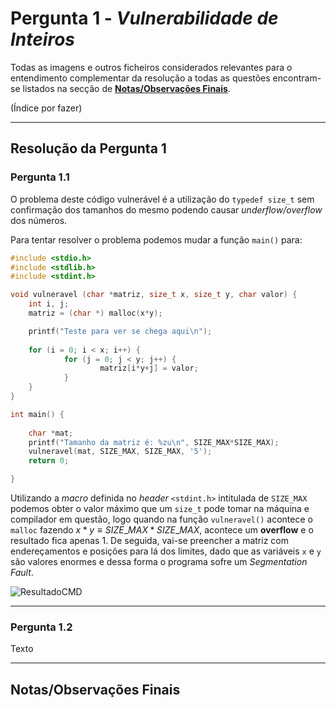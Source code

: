 # Pergunta 1 - *Vulnerabilidade de Inteiros*

Todas as imagens e outros ficheiros considerados relevantes para o entendimento complementar da resolução a todas as questões encontram-se listados na secção de [**Notas/Observações Finais**](#notasobservações-finais).

(Índice por fazer)

---

## Resolução da Pergunta 1

### Pergunta 1.1

O problema deste código vulnerável é a utilização do `typedef size_t` sem confirmação dos tamanhos do mesmo podendo causar *underflow/overflow* dos números.

Para tentar resolver o problema podemos mudar a função `main()` para:

```C
#include <stdio.h>
#include <stdlib.h>
#include <stdint.h>

void vulneravel (char *matriz, size_t x, size_t y, char valor) {
    int i, j;
    matriz = (char *) malloc(x*y);

    printf("Teste para ver se chega aqui\n");
    
    for (i = 0; i < x; i++) {
            for (j = 0; j < y; j++) {
                    matriz[i*y+j] = valor;
            }
    }
}

int main() {
    
    char *mat;
    printf("Tamanho da matriz é: %zu\n", SIZE_MAX*SIZE_MAX);
    vulneravel(mat, SIZE_MAX, SIZE_MAX, '5');
    return 0;

}
```

Utilizando a *macro* definida no *header* `<stdint.h>` intitulada de `SIZE_MAX` podemos obter o valor máximo que um `size_t` pode tomar na máquina e compilador em questão, logo quando na função `vulneravel()` acontece o `malloc` fazendo $x*y \equiv SIZE\_MAX*SIZE\_MAX$, acontece um **overflow** e o resultado fica apenas 1. De seguida, vai-se preencher a matriz com endereçamentos e posições para lá dos limites, dado que as variáveis `x` e `y` são valores enormes e dessa forma o programa sofre um *Segmentation Fault*.

![ResultadoCMD](images/1.png)

---

### Pergunta 1.2

Texto

---

## Notas/Observações Finais


